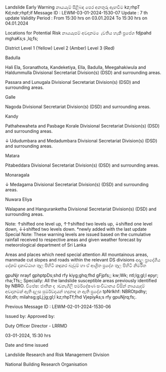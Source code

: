 Landslide Early Warning නායයෑම් පිළිබඳ පෙර අනතුරු ඇඟවීම kz;rhpT Kd;ndr;rhpf;if Message ID : LEWM-03-01-2024-1530-07 Update : 7 th update Validity Period : From 15:30 hrs on 03.01.2024 To 15:30 hrs on 04.01.2024

Locations for Potential Risk නායයෑපම් අවදානම ෙැවතිය හැකි ප්‍රපේශ fdjpahd mghaKs;s ,lq;fs;

District Level 1 (Yellow) Level 2 (Amber) Level 3 (Red)

Badulla

Hali Ela, Soranathota, Kandeketiya, Ella, Badulla, Meegahakiwula and Haldummulla Divisional Secretariat Division(s) (DSD) and surrounding areas.

Passara and Lunugala Divisional Secretariat Division(s) (DSD) and surrounding areas.

Galle

Nagoda Divisional Secretariat Division(s) (DSD) and surrounding areas.

Kandy

Pathahewaheta and Pasbage Korale Divisional Secretariat Division(s) (DSD) and surrounding areas.

↓ Ududumbara and Medadumbara Divisional Secretariat Division(s) (DSD) and surrounding areas.

Matara

Pitabeddara Divisional Secretariat Division(s) (DSD) and surrounding areas.

Monaragala

↓ Medagama Divisional Secretariat Division(s) (DSD) and surrounding areas.

Nuwara Eliya

Walapane and Hanguranketha Divisional Secretariat Division(s) (DSD) and surrounding areas.

Note: ↑shifted one level up, ↑↑shifted two levels up, ↓shifted one level down, ↓↓shifted two levels down. *newly added with the last update Special Note: These warning levels are issued based on the cumulative rainfall received to respective areas and given weather forecast by meteorological department of Sri Lanka

Areas and places which need special attention All mountainous areas, manmade cut slopes and roads within the relevant DS divisions අදාල ප්‍රාදේශීය දේකම් දකාට්ඨාශ තුල පිහිටි කඳුකර බෑවුම් හා ඒ ආශ්‍රිත ප්‍රදේශ තුල පිහිටි නිර්මිත

gpuNjr nrayf gphptpDs;shd rfy kiyg;ghq;fhd gFjpfs;; kw;Wk; ntl;lg;gl;l epyr; rha;Tfs;; Specially: All the landslide susceptible areas previously identified by NBRO. විපේෂ: ජාතික ද ාඩනැගිලි පර්මදේෂණ සංවිධානය විසින් නායයෑදම් අවදානමක් ඇති දලස පුර්මවදයන් හදුනාද න ඇති ප්‍රදේශ tpNrlkhf: NBROtpdhy; Kd;dh; milahsg;gLj;jg;gl;l kz;rhpTf;fhd VjepiyAs;s rfy gpuNjrq;fs;.

Previous Message ID : LEWM-02-01-2024-1530-06

Issued by: Approved by:

Duty Officer Director - LRRMD

03-01-2024, 15:30 hrs

Date and time issued

Landslide Research and Risk Management Division

National Building Research Organisation